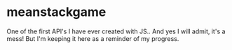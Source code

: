 # meanstackgame

One of the first API's I have ever created with JS.. And yes I will admit, it's a mess! But I'm keeping it here as a reminder of my progress.
